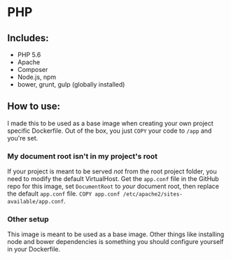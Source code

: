 # PHP

## Includes:

* PHP 5.6
* Apache
* Composer
* Node.js, npm
* bower, grunt, gulp (globally installed)

## How to use:

I made this to be used as a base image when creating your own project specific Dockerfile. Out of the box, you just `COPY` your code to `/app` and you're set.

### My document root isn't in my project's root

If your project is meant to be served _not_ from the root project folder, you need to modify the default VirtualHost. Get the `app.conf` file in the GitHub repo for this image, set `DocumentRoot` to _your_ document root, then replace the default `app.conf` file. `COPY app.conf /etc/apache2/sites-available/app.conf`.

### Other setup

This image is meant to be used as a base image. Other things like installing node and bower dependencies is something you should configure yourself in your Dockerfile.
